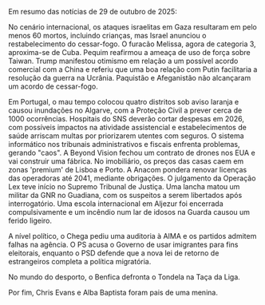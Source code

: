 Em resumo das notícias de 29 de outubro de 2025:

No cenário internacional, os ataques israelitas em Gaza resultaram em pelo menos 60 mortos, incluindo crianças, mas Israel anunciou o restabelecimento do cessar-fogo. O furacão Melissa, agora de categoria 3, aproxima-se de Cuba. Pequim reafirmou a ameaça de uso de força sobre Taiwan. Trump manifestou otimismo em relação a um possível acordo comercial com a China e referiu que uma boa relação com Putin facilitaria a resolução da guerra na Ucrânia. Paquistão e Afeganistão não alcançaram um acordo de cessar-fogo.

Em Portugal, o mau tempo colocou quatro distritos sob aviso laranja e causou inundações no Algarve, com a Proteção Civil a prever cerca de 1000 ocorrências. Hospitais do SNS deverão cortar despesas em 2026, com possíveis impactos na atividade assistencial e estabelecimentos de saúde arriscam multas por priorizarem utentes com seguros. O sistema informático nos tribunais administrativos e fiscais enfrenta problemas, gerando "caos". A Beyond Vision fechou um contrato de drones nos EUA e vai construir uma fábrica. No imobiliário, os preços das casas caem em zonas 'premium' de Lisboa e Porto. A Anacom pondera renovar licenças das operadoras até 2041, mediante obrigações. O julgamento da Operação Lex teve início no Supremo Tribunal de Justiça. Uma lancha matou um militar da GNR no Guadiana, com os suspeitos a serem libertados após interrogatório. Uma escola internacional em Aljezur foi encerrada compulsivamente e um incêndio num lar de idosos na Guarda causou um ferido ligeiro.

A nível político, o Chega pediu uma auditoria à AIMA e os partidos admitem falhas na agência. O PS acusa o Governo de usar imigrantes para fins eleitorais, enquanto o PSD defende que a nova lei de retorno de estrangeiros completa a política migratória.

No mundo do desporto, o Benfica defronta o Tondela na Taça da Liga.

Por fim, Chris Evans e Alba Baptista foram pais de uma menina.